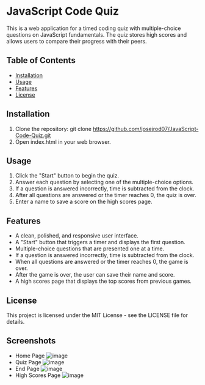 # JavaScript Code Quiz

This is a web application for a timed coding quiz with multiple-choice questions on JavaScript fundamentals. The quiz stores high scores and allows users to compare their progress with their peers.

## Table of Contents

- [Installation](#installation)
- [Usage](#usage)
- [Features](#features)
- [License](#license)

## Installation
1. Clone the repository: git clone https://github.com/josejrod07/JavaScript-Code-Quiz.git
2. Open index.html in your web browser.

## Usage
1. Click the "Start" button to begin the quiz.
2. Answer each question by selecting one of the multiple-choice options.
3. If a question is answered incorrectly, time is subtracted from the clock.
4. After all questions are answered or the timer reaches 0, the quiz is over.
5. Enter a name to save a score on the high scores page.

## Features
- A clean, polished, and responsive user interface.
- A "Start" button that triggers a timer and displays the first question.
- Multiple-choice questions that are presented one at a time.
- If a question is answered incorrectly, time is subtracted from the clock.
- When all questions are answered or the timer reaches 0, the game is over.
- After the game is over, the user can save their name and score.
- A high scores page that displays the top scores from previous games.

## License
This project is licensed under the MIT License - see the LICENSE file for details.

## Screenshots
- Home Page
![image](https://user-images.githubusercontent.com/124190132/227804171-93e9da2b-bba3-42cf-9ef8-5d5058d97ad7.png)
- Quiz Page
![image](https://user-images.githubusercontent.com/124190132/227804198-91d781c4-812b-4d0d-976b-904b89ae303e.png)
- End Page
![image](https://user-images.githubusercontent.com/124190132/227804238-17d050a3-7640-447a-8512-6baa4344df8b.png)
- High Scores Page
![image](https://user-images.githubusercontent.com/124190132/227804260-b9ca4d8f-f911-47b0-b416-268212d5b3b6.png)


